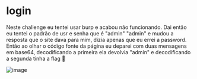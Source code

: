 # login

Neste challenge eu tentei usar burp e acabou não funcionando. Dai então eu tentei o padrão de usr e senha que é "admin" "admin" e mudou a resposta que o site dava para mim, dizia apenas que eu errei a password. Então ao olhar o código fonte da página eu deparei com duas mensagens em base64, decodificando a primeira ela devolvia "admin" e decodificando a segunda tinha a flag 🐧

![image](https://github.com/lucasfranciscosp/CTFs/assets/87513778/f657fd1c-017e-46e6-bd16-2e8851faaeeb)
